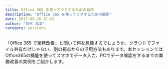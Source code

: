 ```yaml
---
title: Office 365 を使ってラクするための勘所
description: "Office 365 を使ってラクするための勘所"
date: 2017-09-28 01:02
author: "目代 昌幸"
category: sessions
---
```

「Office 365 で業務改善」と聞いて何を想像するでしょうか。クラウドでファイル共有だけじゃない、別の視点からの活用方法もあります。本セッションではOffice365の機能を使ってスマホでデータ入力、PCでデータ確認をするまでの業務改善の実例をご紹介します。